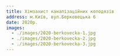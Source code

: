 ```yaml
---
title: Хімзахист каналізаційних колодязів
address: м.Київ, вул.Берковецька 6
date: 2020р.
images:
  - ./images/2020-berkovecka-1.jpg
  - ./images/2020-berkovecka-2.jpg
  - ./images/2020-berkovecka-3.jpg
---
```

